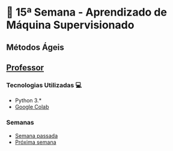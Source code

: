 # 🐍 15ª Semana - Aprendizado de Máquina Supervisionado

## Métodos Ágeis

## [Professor](fred.s.kremer@gmail.com)

### Tecnologias Utilizadas 💻

* Python 3.*
* [Google Colab](https://colab.research.google.com/)

### Semanas

* [Semana passada](../Semana_14)
* [Próxima semana](../Semana_16)